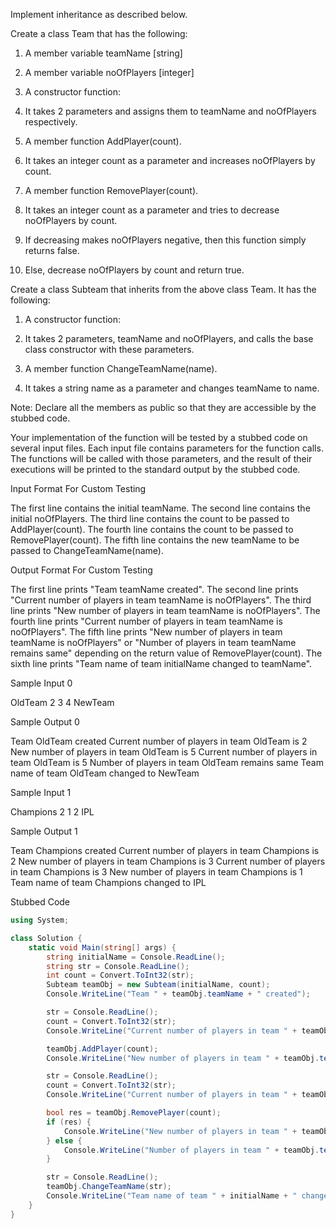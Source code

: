 Implement inheritance as described below.

Create a class Team that has the following:

1. A member variable teamName [string]
2. A member variable noOfPlayers [integer]

3. A constructor function:

1. It takes 2 parameters and assigns them to teamName and noOfPlayers respectively.
4. A member function AddPlayer(count).

1. It takes an integer count as a parameter and increases noOfPlayers by count.
5. A member function RemovePlayer(count).

1. It takes an integer count as a parameter and tries to decrease noOfPlayers by count.

2. If decreasing makes noOfPlayers negative, then this function simply returns false.

3. Else, decrease noOfPlayers by count and return true.

Create a class Subteam that inherits from the above class Team. It has the following:

1. A constructor function:

1. It takes 2 parameters, teamName and noOfPlayers, and calls the base class constructor with these parameters.

2. A member function ChangeTeamName(name).

1. It takes a string name as a parameter and changes teamName to name.

Note: Declare all the members as public so that they are accessible by the stubbed code.

Your implementation of the function will be tested by a stubbed code on several input files. Each input file contains parameters for the function calls.
The functions will be called with those parameters, and the result of their executions will be printed to the standard output by the stubbed code.

 Input Format For Custom Testing

The first line contains the initial teamName.
The second line contains the initial noOfPlayers.
The third line contains the count to be passed to AddPlayer(count).
The fourth line contains the count to be passed to RemovePlayer(count).
The fifth line contains the new teamName to be passed to ChangeTeamName(name).

 Output Format For Custom Testing

The first line prints "Team teamName created".
The second line prints "Current number of players in team teamName is noOfPlayers".
The third line prints "New number of players in team teamName is noOfPlayers".
The fourth line prints "Current number of players in team teamName is noOfPlayers".
The fifth line prints "New number of players in team teamName is noOfPlayers" or "Number of players in team teamName remains same" depending on the return value of RemovePlayer(count).
The sixth line prints "Team name of team initialName changed to teamName".

 Sample Input 0

OldTeam
2
3
4
NewTeam

 Sample Output 0

Team OldTeam created
Current number of players in team OldTeam is 2
New number of players in team OldTeam is 5
Current number of players in team OldTeam is 5
Number of players in team OldTeam remains same
Team name of team OldTeam changed to NewTeam

 Sample Input 1

Champions
2
1
2
IPL

 Sample Output 1

Team Champions created
Current number of players in team Champions is 2
New number of players in team Champions is 3
Current number of players in team Champions is 3
New number of players in team Champions is 1
Team name of team Champions changed to IPL

 Stubbed Code

```csharp
using System;

class Solution {
    static void Main(string[] args) {
        string initialName = Console.ReadLine();
        string str = Console.ReadLine();
        int count = Convert.ToInt32(str);
        Subteam teamObj = new Subteam(initialName, count);
        Console.WriteLine("Team " + teamObj.teamName + " created");

        str = Console.ReadLine();
        count = Convert.ToInt32(str);
        Console.WriteLine("Current number of players in team " + teamObj.teamName + " is " + teamObj.noOfPlayers);

        teamObj.AddPlayer(count);
        Console.WriteLine("New number of players in team " + teamObj.teamName + " is " + teamObj.noOfPlayers);

        str = Console.ReadLine();
        count = Convert.ToInt32(str);
        Console.WriteLine("Current number of players in team " + teamObj.teamName + " is " + teamObj.noOfPlayers);

        bool res = teamObj.RemovePlayer(count);
        if (res) {
            Console.WriteLine("New number of players in team " + teamObj.teamName + " is " + teamObj.noOfPlayers);
        } else {
            Console.WriteLine("Number of players in team " + teamObj.teamName + " remains same");
        }

        str = Console.ReadLine();
        teamObj.ChangeTeamName(str);
        Console.WriteLine("Team name of team " + initialName + " changed to " + teamObj.teamName);
    }
}